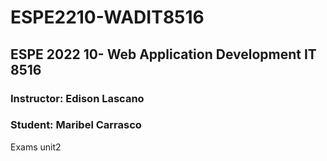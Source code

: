 # ESPE2210-WADIT8516
## ESPE 2022 10- Web Application Development IT 8516
### Instructor: Edison Lascano
### Student: Maribel Carrasco
Exams unit2
